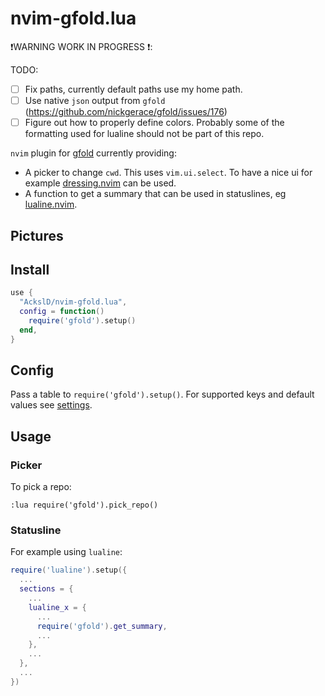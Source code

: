 # nvim-gfold.lua

❗WARNING WORK IN PROGRESS ❗:

TODO:
- [ ] Fix paths, currently default paths use my home path.
- [ ] Use native `json` output from `gfold` (https://github.com/nickgerace/gfold/issues/176)
- [ ] Figure out how to properly define colors. Probably some of the formatting used for lualine should not be part of this repo.

`nvim` plugin for [gfold](https://github.com/nickgerace/gfold) currently providing:
* A picker to change `cwd`.
  This uses `vim.ui.select`.
  To have a nice ui for example [dressing.nvim](https://github.com/stevearc/dressing.nvim) can be used.
* A function to get a summary that can be used in statuslines, eg [lualine.nvim](https://github.com/nvim-lualine/lualine.nvim).

## Pictures

## Install
```lua
use {
  "AckslD/nvim-gfold.lua",
  config = function()
    require('gfold').setup()
  end,
}
```

## Config
Pass a table to `require('gfold').setup()`.
For supported keys and default values see [settings](https://github.com/AckslD/nvim-gfold.lua/tree/main/lua/gfold/settings.lua).

## Usage
### Picker
To pick a repo:
```vim
:lua require('gfold').pick_repo()
```

### Statusline
For example using `lualine`:
```lua
require('lualine').setup({
  ...
  sections = {
    ...
    lualine_x = {
      ...
      require('gfold').get_summary,
      ...
    },
    ...
  },
  ...
})
```
